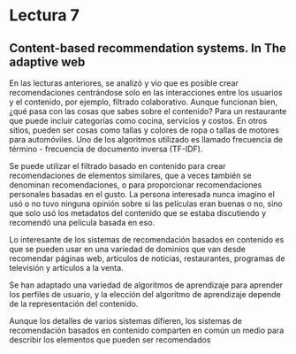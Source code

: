 # Lectura 7

## Content-based recommendation systems. In The adaptive web

En las lecturas anteriores, se analizó y vio que es posible crear recomendaciones centrándose solo en las interacciones entre los usuarios y el contenido, por ejemplo, filtrado colaborativo. Aunque funcionan bien, ¿qué pasa con las cosas que sabes sobre el contenido? Para un restaurante que puede incluir categorías como cocina, servicios y costos. En otros sitios, pueden ser cosas como tallas y colores de ropa o tallas de motores para automóviles. 
Uno de los algoritmos utilizado es llamado frecuencia de término - frecuencia de documento inversa (TF-IDF). 

Se puede utilizar el filtrado basado en contenido para crear recomendaciones de elementos similares, que a veces también se denominan recomendaciones, o para proporcionar recomendaciones personales basadas en el gusto.
La persona interesada nunca imagino el usó o no tuvo ninguna opinión sobre si las películas eran buenas o no, sino que solo usó los metadatos del contenido que se estaba discutiendo y recomendó una película basada en eso.

Lo interesante de los sistemas de recomendación basados en contenido es que se pueden usar en una variedad de dominios que van desde recomendar páginas web, artículos de noticias, restaurantes, programas de televisión y artículos a la venta. 

Se han adaptado una variedad de algoritmos de aprendizaje para aprender los perfiles de usuario, y la elección del algoritmo de aprendizaje depende de la representación del contenido. 

Aunque los detalles de varios sistemas difieren, los sistemas de recomendación basados en contenido comparten en común un medio para describir los elementos que pueden ser recomendados

